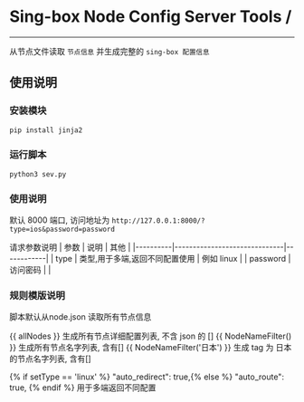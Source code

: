 # Sing-box Node Config Server Tools /

----
从节点文件读取 `节点信息` 并生成完整的 `sing-box 配置信息`

## 使用说明
### 安装模块

```bash
pip install jinja2
```

### 运行脚本
```
python3 sev.py
```

### 使用说明
默认 8000 端口, 访问地址为 `http://127.0.0.1:8000/?type=ios&password=password`

请求参数说明
| 参数     | 说明                           | 其他       |
|----------|------------------------------|------------|
| type     | 类型,用于多端,返回不同配置使用 | 例如 linux |
| password | 访问密码                       |            |


### 规则模版说明
脚本默认从node.json 读取所有节点信息


{{ allNodes }} 生成所有节点详细配置列表, 不含 json 的 []
{{ NodeNameFilter() }} 生成所有节点名字列表, 含有[]
{{ NodeNameFilter('日本') }} 生成 tag 为 日本的节点名字列表, 含有[]

{% if setType == 'linux' %} "auto_redirect": true,{% else %} "auto_route": true, {% endif %} 用于多端返回不同配置